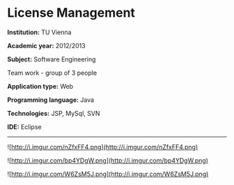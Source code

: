 # License Management

**Institution:** TU Vienna

**Academic year:** 2012/2013

**Subject:** Software Engineering

Team work - group of 3 people

**Application type:** Web

**Programming language:** Java

**Technologies:** JSP, MySql, SVN

**IDE:** Eclipse

---

![http://i.imgur.com/nZfxFF4.png](http://i.imgur.com/nZfxFF4.png)

![http://i.imgur.com/bp4YDgW.png](http://i.imgur.com/bp4YDgW.png)

![http://i.imgur.com/W6ZsM5J.png](http://i.imgur.com/W6ZsM5J.png)
